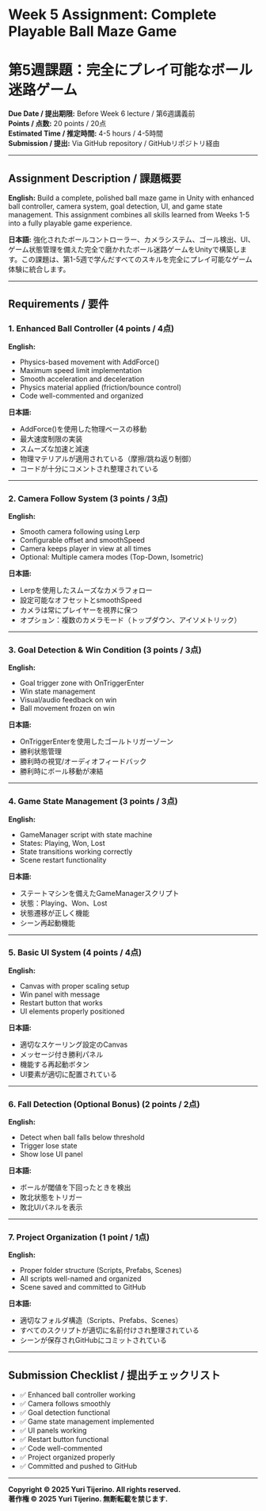# Week 5 Assignment: Complete Playable Ball Maze Game
# 第5週課題：完全にプレイ可能なボール迷路ゲーム

**Due Date / 提出期限:** Before Week 6 lecture / 第6週講義前  
**Points / 点数:** 20 points / 20点  
**Estimated Time / 推定時間:** 4-5 hours / 4-5時間  
**Submission / 提出:** Via GitHub repository / GitHubリポジトリ経由

---

## Assignment Description / 課題概要

**English:** Build a complete, polished ball maze game in Unity with enhanced ball controller, camera system, goal detection, UI, and game state management. This assignment combines all skills learned from Weeks 1-5 into a fully playable game experience.

**日本語:** 強化されたボールコントローラー、カメラシステム、ゴール検出、UI、ゲーム状態管理を備えた完全で磨かれたボール迷路ゲームをUnityで構築します。この課題は、第1-5週で学んだすべてのスキルを完全にプレイ可能なゲーム体験に統合します。

---

## Requirements / 要件

### 1. Enhanced Ball Controller (4 points / 4点)

**English:**
- Physics-based movement with AddForce()
- Maximum speed limit implementation
- Smooth acceleration and deceleration
- Physics material applied (friction/bounce control)
- Code well-commented and organized

**日本語:**
- AddForce()を使用した物理ベースの移動
- 最大速度制限の実装
- スムーズな加速と減速
- 物理マテリアルが適用されている（摩擦/跳ね返り制御）
- コードが十分にコメントされ整理されている

---

### 2. Camera Follow System (3 points / 3点)

**English:**
- Smooth camera following using Lerp
- Configurable offset and smoothSpeed
- Camera keeps player in view at all times
- Optional: Multiple camera modes (Top-Down, Isometric)

**日本語:**
- Lerpを使用したスムーズなカメラフォロー
- 設定可能なオフセットとsmoothSpeed
- カメラは常にプレイヤーを視界に保つ
- オプション：複数のカメラモード（トップダウン、アイソメトリック）

---

### 3. Goal Detection & Win Condition (3 points / 3点)

**English:**
- Goal trigger zone with OnTriggerEnter
- Win state management
- Visual/audio feedback on win
- Ball movement frozen on win

**日本語:**
- OnTriggerEnterを使用したゴールトリガーゾーン
- 勝利状態管理
- 勝利時の視覚/オーディオフィードバック
- 勝利時にボール移動が凍結

---

### 4. Game State Management (3 points / 3点)

**English:**
- GameManager script with state machine
- States: Playing, Won, Lost
- State transitions working correctly
- Scene restart functionality

**日本語:**
- ステートマシンを備えたGameManagerスクリプト
- 状態：Playing、Won、Lost
- 状態遷移が正しく機能
- シーン再起動機能

---

### 5. Basic UI System (4 points / 4点)

**English:**
- Canvas with proper scaling setup
- Win panel with message
- Restart button that works
- UI elements properly positioned

**日本語:**
- 適切なスケーリング設定のCanvas
- メッセージ付き勝利パネル
- 機能する再起動ボタン
- UI要素が適切に配置されている

---

### 6. Fall Detection (Optional Bonus) (2 points / 2点)

**English:**
- Detect when ball falls below threshold
- Trigger lose state
- Show lose UI panel

**日本語:**
- ボールが閾値を下回ったときを検出
- 敗北状態をトリガー
- 敗北UIパネルを表示

---

### 7. Project Organization (1 point / 1点)

**English:**
- Proper folder structure (Scripts, Prefabs, Scenes)
- All scripts well-named and organized
- Scene saved and committed to GitHub

**日本語:**
- 適切なフォルダ構造（Scripts、Prefabs、Scenes）
- すべてのスクリプトが適切に名前付けされ整理されている
- シーンが保存されGitHubにコミットされている

---

## Submission Checklist / 提出チェックリスト

- ✅ Enhanced ball controller working
- ✅ Camera follows smoothly
- ✅ Goal detection functional
- ✅ Game state management implemented
- ✅ UI panels working
- ✅ Restart button functional
- ✅ Code well-commented
- ✅ Project organized properly
- ✅ Committed and pushed to GitHub

---

**Copyright © 2025 Yuri Tijerino. All rights reserved.**  
**著作権 © 2025 Yuri Tijerino. 無断転載を禁じます.**

